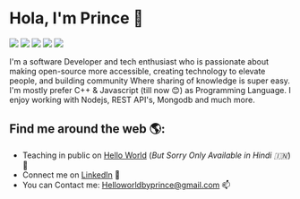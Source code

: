 # Hola, I'm Prince 👋

 



![](https://github-profile-summary-cards.vercel.app/api/cards/profile-details?username=Prince-1501&theme=github)
![](https://github-profile-summary-cards.vercel.app/api/cards/repos-per-language?username=Prince-1501&theme=github)
![](https://github-profile-summary-cards.vercel.app/api/cards/most-commit-language?username=Prince-1501&theme=github)
![](https://github-profile-summary-cards.vercel.app/api/cards/stats?username=Prince-1501&theme=github)
![](https://github-profile-summary-cards.vercel.app/api/cards/productive-time?username=Prince-1501&theme=github)


I'm a software Developer and tech enthusiast who is passionate about making open-source more accessible, creating technology to elevate people, 
and building community Where sharing of knowledge is super easy. I'm mostly prefer C++ & Javascript (till now 😊) as Programming Language. 
I enjoy working with Nodejs, REST API's, Mongodb and much more.

## Find me around the web 🌎:
- Teaching in public on <a href="https://www.youtube.com/channel/UCbW63uLlDnsL7l992Z9nF_Q">Hello World</a> (<i>But Sorry Only Available in Hindi 🇮🇳</i>)🔔
- Connect me on <a href="https://www.linkedin.com/in/iamprince/">LinkedIn</a> 💼
- You can Contact me: Helloworldbyprince@gmail.com 📫

